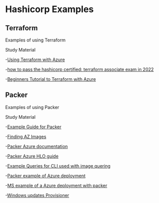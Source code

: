 # Hashicorp Examples

## Terraform
Examples of using Terraform

Study Material

 -[Using Terraform with Azure](https://youtu.be/JKVkblsp3cM)

-[how to pass the hashicorp certified: terraform associate exam in 2022](https://youtu.be/R6tVMpNtvQo)

-[Beginners Tutorial to Terraform with Azure](https://www.youtube.com/watch?v=gyZdCzdkSY4)


## Packer
Examples of using Packer 

Study Material

-[Example Guide for Packer](https://youtube.com/playlist?list=PL8VzFQ8k4U1Jp6eWgHSXHiiRWRvPyCKRj)

-[Finding AZ Images](https://docs.microsoft.com/en-us/azure/virtual-machines/windows/cli-ps-findimage)

-[Packer Azure documentation](https://www.packer.io/plugins/builders/azure/arm)

-[Packer Azure HLO guide](https://youtu.be/JzFS8l0xNRQ)

-[Example Queries for CLI used with image quering](https://docs.microsoft.com/en-gb/cli/azure/query-azure-cli)

-[Packer example of Azure deployment](https://github.com/hashicorp/packer-plugin-azure/tree/main/example)

-[MS example of a Azure deployment with packer](https://docs.microsoft.com/en-us/azure/virtual-machines/windows/build-image-with-packer)

-[Windows updates Provisioner](https://www.virtualizationhowto.com/2021/01/automate-vmware-template-patching-for-windows/)